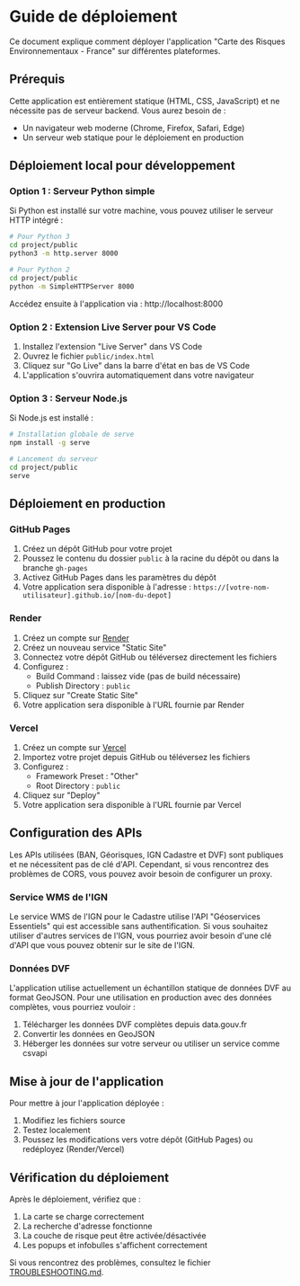 # Guide de déploiement

Ce document explique comment déployer l'application "Carte des Risques Environnementaux - France" sur différentes plateformes.

## Prérequis

Cette application est entièrement statique (HTML, CSS, JavaScript) et ne nécessite pas de serveur backend. Vous aurez besoin de :

- Un navigateur web moderne (Chrome, Firefox, Safari, Edge)
- Un serveur web statique pour le déploiement en production

## Déploiement local pour développement

### Option 1 : Serveur Python simple

Si Python est installé sur votre machine, vous pouvez utiliser le serveur HTTP intégré :

```bash
# Pour Python 3
cd project/public
python3 -m http.server 8000

# Pour Python 2
cd project/public
python -m SimpleHTTPServer 8000
```

Accédez ensuite à l'application via : http://localhost:8000

### Option 2 : Extension Live Server pour VS Code

1. Installez l'extension "Live Server" dans VS Code
2. Ouvrez le fichier `public/index.html`
3. Cliquez sur "Go Live" dans la barre d'état en bas de VS Code
4. L'application s'ouvrira automatiquement dans votre navigateur

### Option 3 : Serveur Node.js

Si Node.js est installé :

```bash
# Installation globale de serve
npm install -g serve

# Lancement du serveur
cd project/public
serve
```

## Déploiement en production

### GitHub Pages

1. Créez un dépôt GitHub pour votre projet
2. Poussez le contenu du dossier `public` à la racine du dépôt ou dans la branche `gh-pages`
3. Activez GitHub Pages dans les paramètres du dépôt
4. Votre application sera disponible à l'adresse : `https://[votre-nom-utilisateur].github.io/[nom-du-depot]`

### Render

1. Créez un compte sur [Render](https://render.com/)
2. Créez un nouveau service "Static Site"
3. Connectez votre dépôt GitHub ou téléversez directement les fichiers
4. Configurez :
   - Build Command : laissez vide (pas de build nécessaire)
   - Publish Directory : `public`
5. Cliquez sur "Create Static Site"
6. Votre application sera disponible à l'URL fournie par Render

### Vercel

1. Créez un compte sur [Vercel](https://vercel.com/)
2. Importez votre projet depuis GitHub ou téléversez les fichiers
3. Configurez :
   - Framework Preset : "Other"
   - Root Directory : `public`
4. Cliquez sur "Deploy"
5. Votre application sera disponible à l'URL fournie par Vercel

## Configuration des APIs

Les APIs utilisées (BAN, Géorisques, IGN Cadastre et DVF) sont publiques et ne nécessitent pas de clé d'API. Cependant, si vous rencontrez des problèmes de CORS, vous pouvez avoir besoin de configurer un proxy.

### Service WMS de l'IGN

Le service WMS de l'IGN pour le Cadastre utilise l'API "Géoservices Essentiels" qui est accessible sans authentification. Si vous souhaitez utiliser d'autres services de l'IGN, vous pourriez avoir besoin d'une clé d'API que vous pouvez obtenir sur le site de l'IGN.

### Données DVF

L'application utilise actuellement un échantillon statique de données DVF au format GeoJSON. Pour une utilisation en production avec des données complètes, vous pourriez vouloir :

1. Télécharger les données DVF complètes depuis data.gouv.fr
2. Convertir les données en GeoJSON
3. Héberger les données sur votre serveur ou utiliser un service comme csvapi

## Mise à jour de l'application

Pour mettre à jour l'application déployée :

1. Modifiez les fichiers source
2. Testez localement
3. Poussez les modifications vers votre dépôt (GitHub Pages) ou redéployez (Render/Vercel)

## Vérification du déploiement

Après le déploiement, vérifiez que :

1. La carte se charge correctement
2. La recherche d'adresse fonctionne
3. La couche de risque peut être activée/désactivée
4. Les popups et infobulles s'affichent correctement

Si vous rencontrez des problèmes, consultez le fichier [TROUBLESHOOTING.md](./TROUBLESHOOTING.md).
